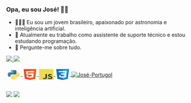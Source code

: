 ### Opa, eu sou José! 🖖🏾

- 👨🏾‍🚀 Eu sou um jovem brasileiro, apaixonado por astronomia e inteligência artificial. 
- 🔭 Atualmente eu trabalho como assistente de suporte técnico e estou estudando programação. 
- 💬 Pergunte-me sobre tudo.

<div>
  <a href="https://github.com/josecunha0">
  <img height="180em" src="https://github-readme-stats.vercel.app/api?username=josecunha0&show_icons=true&theme=dark&include_all_commits=true&count_private=true"/>
 <img height="00em" src="https://github-readme-stats.vercel.app/api/top-langs/?username=josecunha0&layout=compact&langs_count=7&theme=dark"/>
</div
  
<div style="display: inline_block"><br>
  <img align="center" alt="José-Python" height="30" width="40" src="https://raw.githubusercontent.com/devicons/devicon/master/icons/python/python-original.svg">
  <img align="center" alt="José-HTML" height="30" width="40" src="https://raw.githubusercontent.com/devicons/devicon/master/icons/html5/html5-original.svg">
  <img align="center" alt="José-JavaScript" height="30" width="40" src="https://raw.githubusercontent.com/devicons/devicon/master/icons/javascript/javascript-original.svg">
  <img align="center" alt="José-CSS" height="30" width="40" src="https://raw.githubusercontent.com/devicons/devicon/master/icons/css3/css3-original.svg">
  <img align="center" alt="José-Portugol" height="30" width="40" src="https://raw.githubusercontent.com/devicons/devicon/master/icons/portugol/portugol-original.svg">
</div>
  
  ##
  
  <div>
    <a href="https://www.linkedin.com/in/jos%C3%A9-fernando-cunha-da-silva-968096176" target="_blank"><img src="https://img.shields.io/badge/-LinkedIn-%230077B5?style=for-the-badge&logo=linkedin&logoColor=white" target="_blank"></a>
    <a href = "mailto:jose.f23@alunos.ifsc.edu.br"><img src="https://img.shields.io/badge/Gmail-D14836?style=for-the-badge&logo=gmail&logoColor=white" target="_blank"></a>
</div>
